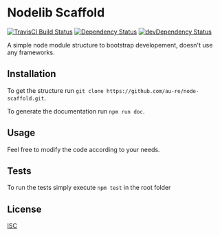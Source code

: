 Nodelib Scaffold
=========

[![TravisCI Build Status][travis-img]][travis-url]
[![Dependency Status](https://david-dm.org/au-re/node-scaffold.svg)](https://david-dm.org/au-re/node-scaffold)
[![devDependency Status](https://david-dm.org/au-re/node-scaffold/dev-status.svg)](https://david-dm.org/au-re/node-scaffold#info=devDependencies)


A simple node module structure to bootstrap developement, doesn't use any frameworks.

## Installation
To get the structure run `git clone https://github.com/au-re/node-scaffold.git`.

To generate the documentation run `npm run doc`.
  
## Usage
Feel free to modify the code according to your needs.

## Tests
To run the tests simply execute `npm test` in the root folder

## License
[ISC](LICENSE)

[travis-img]: https://travis-ci.org/au-re/node-scaffold.svg?branch=master
[travis-url]: https://travis-ci.org/au-re/node-scaffold
